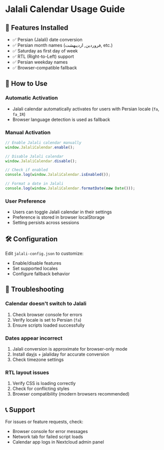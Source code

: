 # Jalali Calendar Usage Guide

## 🎌 Features Installed

- ✅ Persian (Jalali) date conversion
- ✅ Persian month names (فروردین, اردیبهشت, etc.)
- ✅ Saturday as first day of week
- ✅ RTL (Right-to-Left) support
- ✅ Persian weekday names
- ✅ Browser-compatible fallback

## 🚀 How to Use

### Automatic Activation
- Jalali calendar automatically activates for users with Persian locale (`fa`, `fa_IR`)
- Browser language detection is used as fallback

### Manual Activation
```javascript
// Enable Jalali calendar manually
window.JalaliCalendar.enable();

// Disable Jalali calendar
window.JalaliCalendar.disable();

// Check if enabled
console.log(window.JalaliCalendar.isEnabled());

// Format a date in Jalali
console.log(window.JalaliCalendar.formatDate(new Date()));
```

### User Preference
- Users can toggle Jalali calendar in their settings
- Preference is stored in browser localStorage
- Setting persists across sessions

## 🛠️ Configuration

Edit `jalali-config.json` to customize:
- Enable/disable features
- Set supported locales
- Configure fallback behavior

## 🔧 Troubleshooting

### Calendar doesn't switch to Jalali
1. Check browser console for errors
2. Verify locale is set to Persian (`fa`)
3. Ensure scripts loaded successfully

### Dates appear incorrect
1. Jalali conversion is approximate for browser-only mode
2. Install dayjs + jalaliday for accurate conversion
3. Check timezone settings

### RTL layout issues
1. Verify CSS is loading correctly
2. Check for conflicting styles
3. Browser compatibility (modern browsers recommended)

## 📞 Support

For issues or feature requests, check:
- Browser console for error messages
- Network tab for failed script loads
- Calendar app logs in Nextcloud admin panel
